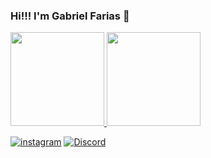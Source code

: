 ### Hi!!! I'm Gabriel Farias 👋

<!--
**GabrielFsan/GabrielFsan** is a ✨ _special_ ✨ repository because its `README.md` (this file) appears on your GitHub profile.

Here are some ideas to get you started:

- 🔭 I’m currently working on ...
- 🌱 I’m currently learning ...
- 👯 I’m looking to collaborate on ...
- 🤔 I’m looking for help with ...
- 💬 Ask me about ...
- 📫 How to reach me: ...
- 😄 Pronouns: ...
- ⚡ Fun fact: ...
-->

<a href="https://github.com/GabrielFsan/">
  <img height="150em" src="https://github-readme-stats.vercel.app/api?username=GabrielFsan&show_icons=false&theme=dracula&title_color=1DE0BC&include_all_commits=true&count_private=true"/>
    
  <img height="150em" src="https://github-readme-stats.vercel.app/api/top-langs/?username=GabrielFsan&layout=compact&langs_count=7&theme=dracula&title_color=1DE0BC"/>
</div>

[![instagram](https://img.shields.io/badge/Instagram-E4405F?style=for-the-badge&logo=instagram&logoColor=white)](https://www.instagram.com/_faariaas_/)
[![Discord](https://img.shields.io/badge/Discord-7289DA?style=for-the-badge&logo=discord&logoColor=white)](https://discord.gg/whnTfP6VDa)
